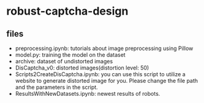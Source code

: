 # robust-captcha-design
## files
- preprocessing.ipynb: tutorials about image preprocessing using Pillow
- model.py: training the model on the dataset
- archive: dataset of undistorted images
- DisCaptcha_v0: distorted images(distortion level: 50)
- Scripts2CreateDisCaptcha.ipynb: you can use this script to utilize a website to generate distorted image for you. Please change the file path and the parameters in the script.
- ResultsWithNewDatasets.ipynb: newest results of robots.
